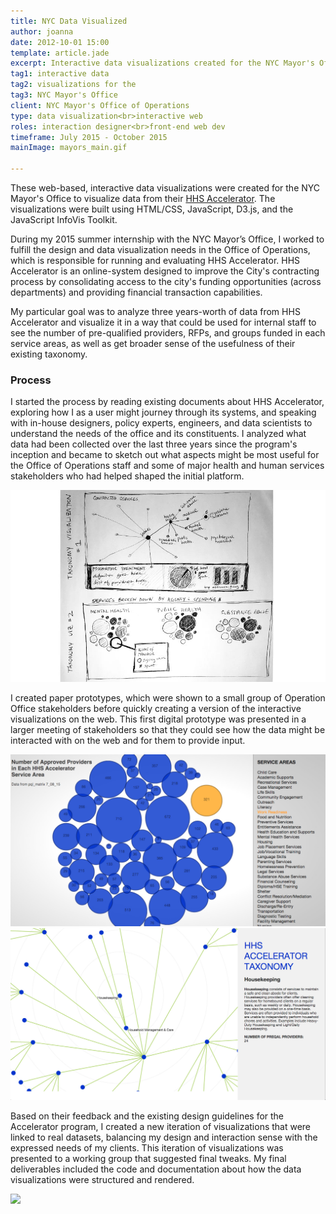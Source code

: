 ```yaml
---
title: NYC Data Visualized
author: joanna
date: 2012-10-01 15:00
template: article.jade
excerpt: Interactive data visualizations created for the NYC Mayor's Office based on data from their HHS Accelerator Program
tag1: interactive data
tag2: visualizations for the
tag3: NYC Mayor's Office
client: NYC Mayor's Office of Operations
type: data visualization<br>interactive web
roles: interaction designer<br>front-end web dev
timeframe: July 2015 - October 2015
mainImage: mayors_main.gif

---
```

These web-based, interactive data visualizations were created for the NYC Mayor's Office to visualize data from their <a href="http://www1.nyc.gov/site/hhsaccelerator/index.page">HHS Accelerator</a>. The visualizations were built using HTML/CSS, JavaScript, D3.js, and the JavaScript InfoVis Toolkit.

<span class="more"></span>

During my 2015 summer internship with the NYC Mayor’s Office, I worked to fulfill the design and data visualization needs in the Office of Operations, which is responsible for running and evaluating HHS Accelerator. HHS Accelerator is an online-system designed to improve the City's contracting process by consolidating access to the city's funding opportunities (across departments) and providing financial transaction capabilities.

My particular goal was to analyze three years-worth of data from HHS Accelerator and visualize it in a way that could be used for internal staff to see the number of pre-qualified providers, RFPs, and groups funded in each service areas, as well as get broader sense of the usefulness of their existing taxonomy.

<h3 class="project-sub-main">Process</h3>

I started the process by reading existing documents about HHS Accelerator, exploring how I as a user might journey through its systems, and speaking with in-house designers, policy experts, engineers, and data scientists to understand the needs of the office and its constituents. I analyzed what data had been collected over the last three years since the program's inception and became to sketch out what aspects might be most useful for the Office of Operations staff and some of major health and human services stakeholders who had helped shaped the initial platform.

<img src="mayors_sketch.jpg" class="materialboxed">

I created paper prototypes, which were shown to a small group of Operation Office stakeholders before quickly creating a version of the interactive visualizations on the web. This first digital prototype was presented in a larger meeting of stakeholders so that they could see how the data might be interacted with on the web and for them to provide input.

<img src="mayors_main.jpg" class="materialboxed">

<img src="mayors_other2.jpg" class="materialboxed">

Based on their feedback and the existing design guidelines for the Accelerator program, I created a new iteration of visualizations that were linked to real datasets, balancing my design and interaction sense with the expressed needs of my clients. This iteration of visualizations was presented to a working group that suggested final tweaks. My final deliverables included the code and documentation about how the data visualizations were structured and rendered.

<img src="mayors_main2.gif" class="materialboxed">